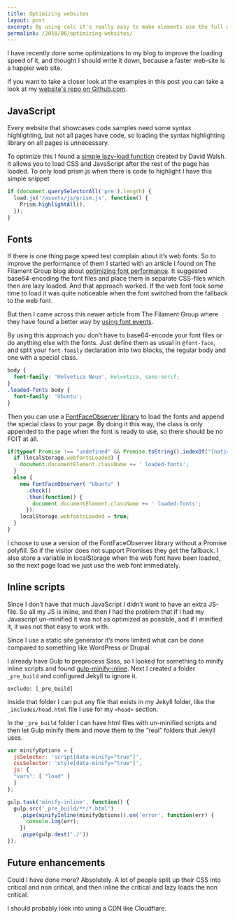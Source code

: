 ```yaml
---
title: Optimizing websites
layout: post
excerpt: By using calc it's really easy to make elements use the full width of the page even if the rest of the site is centered.
permalink: /2016/06/optimizing-websites/
---
```

I have recently done some optimizations to my blog to improve the loading speed of it, and thought I should write it down, because a faster web-site is a happier web site.

If you want to take a closer look at the examples in this post you can take a look at my [website's repo on Github.com](https://github.com/andeersg/andeers.com "Andeers.com on Github").

## JavaScript

Every website that showcases code samples need some syntax highlighting, but not all pages have code, so loading the syntax highlighting library on all pages is unnecessary.

To optimize this I found a [simple lazy-load function](https://davidwalsh.name/javascript-loader "Lazyload script by David Walsh") created by David Walsh. It allows you to load CSS and JavaScript after the rest of the page has loaded. To only load prism.js when there is code to highlight I have this simple snippet

```Javascript
if (document.querySelectorAll('pre').length) {
  load.js('/assets/js/prism.js', function() {
    Prism.highlightAll();
  });
}
```

## Fonts

If there is one thing page speed test complain about it’s web fonts. So to improve the performance of them I started with an article I found on The Filament Group blog about [optimizing font performance](https://www.filamentgroup.com/lab/font-loading.html "Optimizing font performance"). It suggested base64-encoding the font files and place them in separate CSS-files which then are lazy loaded. And that approach worked. If the web font took some time to load it was quite noticeable when the font switched from the fallback to the web font.

But then I came across this newer article from The Filament Group where they have found a better way by [using font events](https://www.filamentgroup.com/lab/font-events.html "Use font events for loading web fonts").

By using this approach you don’t have to base64-encode your font files or do anything else with the fonts. Just define them as usual in `@font-face`, and split your `font-family` declaration into two blocks, the regular body and one with a special class.

```CSS
body {
  font-family: 'Helvetica Neue', Helvetica, sans-serif;
}
.loaded-fonts body {
  font-family: 'Ubuntu';
}
```

Then you can use a [FontFaceObserver library](https://github.com/bramstein/fontfaceobserver "Bram Stein’s FontFaceObserver script") to load the fonts and append the special class to your page. By doing it this way, the class is only appended to the page when the font is ready to use, so there should be no FOIT at all.

```Javascript
if(typeof Promise !== "undefined" && Promise.toString().indexOf("[native code]") !== -1) {
  if (localStorage.webfontsLoaded) {
    document.documentElement.className += ' loaded-fonts';
  }
  else {
    new FontFaceObserver( "Ubuntu" )
      .check()
      .then(function() {
        document.documentElement.className += ' loaded-fonts';
      });
    localStorage.webfontsLoaded = true;
  }
}
```

I choose to use a version of the FontFaceObserver library without a Promise polyfill. So if the visitor does not support Promises they get the fallback. I also store a variable in localStorage when the web font have been loaded, so the next page load we just use the web font immediately.

## Inline scripts

Since I don’t have that much JavaScript I didn’t want to have an extra JS-file. So all my JS is inline, and then I had the problem that if I had my Javascript un-minified it was not as optimized as possible, and if I minified it, it was not that easy to work with.

Since I use a static site generator it’s more limited what can be done compared to something like WordPress or Drupal.

I already have Gulp to preprocess Sass, so I looked for something to minify inline scripts and found [gulp-minify-inline](https://www.npmjs.com/package/gulp-minify-inline "Minify inline scripts with Gulp"). Next I created a folder `_pre_build` and configured Jekyll to ignore it.

```
exclude: [_pre_build]
```

Inside that folder I can put any file that exists in my Jekyll folder, like the `_includes/head.html` file I use for my `<head>` section.

In the `_pre_build` folder I can have html files with un-minified scripts and then let Gulp minify them and move them to the “real” folders that Jekyll uses.

```Javascript
var minifyOptions = {
  jsSelector: 'script[data-minify="true"]',
  cssSelector: 'style[data-minify="true"]',
  js: {
  "vars": [ "load" ]
  }
};

gulp.task('minify-inline', function() {
  gulp.src('_pre_build/**/*.html')
    .pipe(minifyInline(minifyOptions)).on('error', function(err) {
      console.log(err);
    })
    .pipe(gulp.dest('./'))
});
```

## Future enhancements
Could I have done more? Absolutely. A lot of people split up their CSS into critical and non critical, and then inline the critical and lazy loads the non critical.

I should probably look into using a CDN like Cloudflare.
